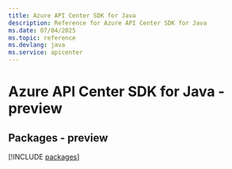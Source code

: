 ```yaml
---
title: Azure API Center SDK for Java
description: Reference for Azure API Center SDK for Java
ms.date: 07/04/2025
ms.topic: reference
ms.devlang: java
ms.service: apicenter
---
```

# Azure API Center SDK for Java - preview
## Packages - preview
[!INCLUDE [packages](api-center-index.md)]